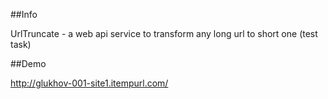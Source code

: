 ##Info

UrlTruncate - a web api service to transform any long url to short one (test task)

##Demo

http://glukhov-001-site1.itempurl.com/
